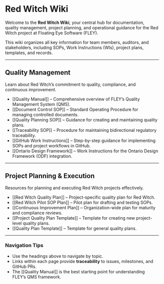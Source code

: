 # **Red Witch Wiki**

Welcome to the **Red Witch Wiki**, your central hub for documentation, quality management, project planning, and operational guidance for the Red Witch project at Floating Eye Software (FLEY).

This wiki organizes all key information for team members, auditors, and stakeholders, including SOPs, Work Instructions (WIs), project plans, templates, and records.

---

## **Quality Management**

Learn about Red Witch’s commitment to quality, compliance, and continuous improvement.

* [[Quality Manual]] – Comprehensive overview of FLEY’s Quality Management System (QMS).  
* [[Document Control SOP]] – Standard Operating Procedure for managing controlled documents.  
* [[Quality Planning SOP]] – Guidance for creating and maintaining quality plans.  
* [[Traceability SOP]] – Procedure for maintaining bidirectional regulatory traceability.  
* [[GitHub Work Instructions]] – Step-by-step guidance for implementing SOPs and project workflows in GitHub.  
* [[Ontario Design Framework]] – Work Instructions for the Ontario Design Framework (ODF) integration.

---

## **Project Planning & Execution**

Resources for planning and executing Red Witch projects effectively.

* [[Red Witch Quality Plan]] – Project-specific quality plan for Red Witch.  
* [[Red Witch Pilot SOP Plan]] – Pilot plan for drafting and testing SOPs.  
* [[Continuous Improvement Plan]] – Organization-wide plan for maturity and compliance reviews.  
* [[Project Quality Plan Template]] – Template for creating new project-level quality plans.  
* [[Quality Plan Template]] – Template for general quality plans.

---

### **Navigation Tips**

* Use the headings above to navigate by topic.  
* Links within each page provide **traceability** to issues, milestones, and GitHub PRs.  
* The [[Quality Manual]] is the best starting point for understanding FLEY’s QMS framework.  
